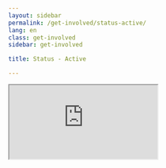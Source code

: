```yaml
---
layout: sidebar
permalink: /get-involved/status-active/
lang: en
class: get-involved
sidebar: get-involved

title: Status - Active

---
```


<iframe class="trello" src="https://trello.com/b/PN9PBdAO.html" scrolling="yes"></iframe>
